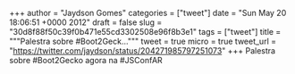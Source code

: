 
+++
author = "Jaydson Gomes"
categories = ["tweet"]
date = "Sun May 20 18:06:51 +0000 2012"
draft = false
slug = "30d8f88f50c39f0b471e55cd3302508e96f8b3e1"
tags = ["tweet"]
title = """Palestra sobre #Boot2Geck..."""
tweet = true
micro = true
tweet_url = "https://twitter.com/jaydson/status/204271985797251073"
+++
Palestra sobre #Boot2Gecko agora na #JSConfAR
